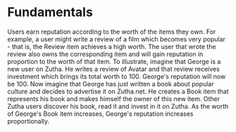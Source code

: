 # Fundamentals #

Users earn reputation according to the worth of the items they own. For example, a user might write a review of a film which becomes very popular - that is, the Review item achieves a high worth. The user that wrote the review also owns the corresponding item and will gain reputation in proportion to the worth of that item.
To illustrate, imagine that George is a new user on Zutha. He writes a review of Avatar and that review receives investment which brings its total worth to 100. George's reputation will now be 100.
Now imagine that George has just written a book about popular culture and decides to advertise it on Zutha.net. He creates a Book item that represents his book and makes himself the owner of this new item. Other Zutha users discover his book, read it and invest in it on Zutha. As the worth of George's Book item increases, George's reputation increases proportionally.